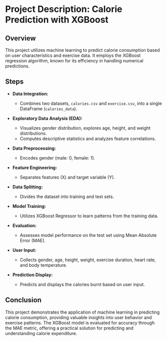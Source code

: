 # Project Description: Calorie Prediction with XGBoost

## Overview
This project utilizes machine learning to predict calorie consumption based on user characteristics and exercise data. It employs the XGBoost regression algorithm, known for its efficiency in handling numerical predictions.

## Steps

- **Data Integration:**
  - Combines two datasets, `calories.csv` and `exercise.csv`, into a single DataFrame (`calories_data`).

- **Exploratory Data Analysis (EDA):**
  - Visualizes gender distribution, explores age, height, and weight distributions.
  - Computes descriptive statistics and analyzes feature correlations.

- **Data Preprocessing:**
  - Encodes gender (male: 0, female: 1).

- **Feature Engineering:**
  - Separates features (X) and target variable (Y).

- **Data Splitting:**
  - Divides the dataset into training and test sets.

- **Model Training:**
  - Utilizes XGBoost Regressor to learn patterns from the training data.

- **Evaluation:**
  - Assesses model performance on the test set using Mean Absolute Error (MAE).
    
- **User Input:**
  - Collects gender, age, height, weight, exercise duration, heart rate, and body temperature.

- **Prediction Display:**
  - Predicts and displays the calories burnt based on user input.

## Conclusion
This project demonstrates the application of machine learning in predicting calorie consumption, providing valuable insights into user behavior and exercise patterns. The XGBoost model is evaluated for accuracy through the MAE metric, offering a practical solution for predicting and understanding calorie expenditure.
